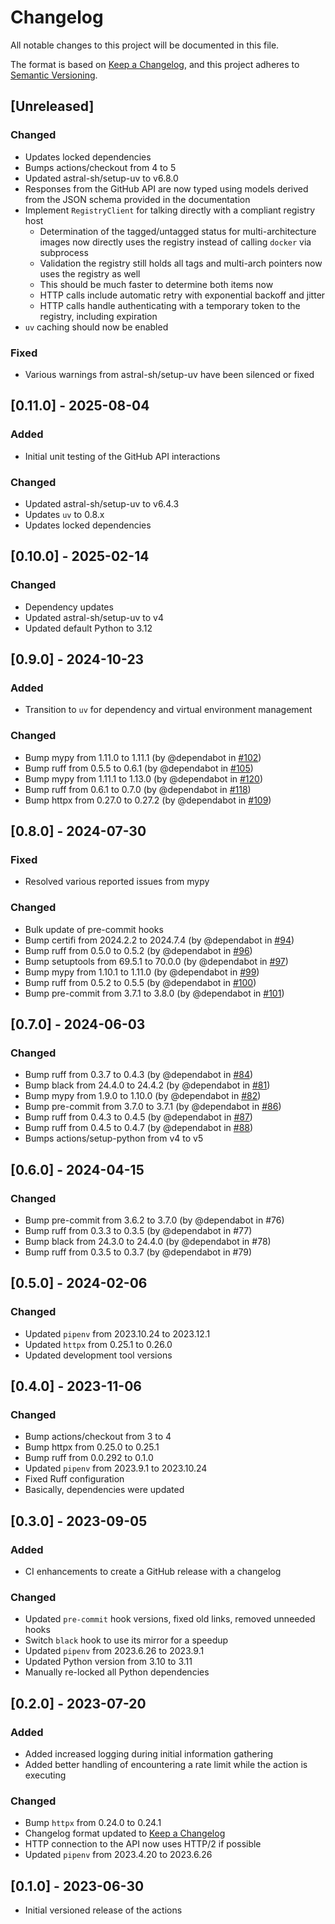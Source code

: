 # Changelog

All notable changes to this project will be documented in this file.

The format is based on [Keep a Changelog](https://keepachangelog.com/en/1.1.0/),
and this project adheres to [Semantic Versioning](https://semver.org/spec/v2.0.0.html).

## [Unreleased]

### Changed

- Updates locked dependencies
- Bumps actions/checkout from 4 to 5
- Updated astral-sh/setup-uv to v6.8.0
- Responses from the GitHub API are now typed using models derived from the JSON schema provided in the documentation
- Implement `RegistryClient` for talking directly with a compliant registry host
  - Determination of the tagged/untagged status for multi-architecture images now directly uses the registry instead of calling `docker` via subprocess
  - Validation the registry still holds all tags and multi-arch pointers now uses the registry as well
  - This should be much faster to determine both items now
  - HTTP calls include automatic retry with exponential backoff and jitter
  - HTTP calls handle authenticating with a temporary token to the registry, including expiration
- `uv` caching should now be enabled

### Fixed

- Various warnings from astral-sh/setup-uv have been silenced or fixed

## [0.11.0] - 2025-08-04

### Added

- Initial unit testing of the GitHub API interactions

### Changed

- Updated astral-sh/setup-uv to v6.4.3
- Updates `uv` to 0.8.x
- Updates locked dependencies

## [0.10.0] - 2025-02-14

### Changed

- Dependency updates
- Updated astral-sh/setup-uv to v4
- Updated default Python to 3.12

## [0.9.0] - 2024-10-23

### Added

- Transition to `uv` for dependency and virtual environment management

### Changed

- Bump mypy from 1.11.0 to 1.11.1 (by @dependabot in [#102](https://github.com/stumpylog/image-cleaner-action/pull/102))
- Bump ruff from 0.5.5 to 0.6.1 (by @dependabot in [#105](https://github.com/stumpylog/image-cleaner-action/pull/105))
- Bump mypy from 1.11.1 to 1.13.0 (by @dependabot in [#120](https://github.com/stumpylog/image-cleaner-action/pull/120))
- Bump ruff from 0.6.1 to 0.7.0 (by @dependabot in [#118](https://github.com/stumpylog/image-cleaner-action/pull/118))
- Bump httpx from 0.27.0 to 0.27.2 (by @dependabot in [#109](https://github.com/stumpylog/image-cleaner-action/pull/109))

## [0.8.0] - 2024-07-30

### Fixed

- Resolved various reported issues from mypy

### Changed

- Bulk update of pre-commit hooks
- Bump certifi from 2024.2.2 to 2024.7.4 (by @dependabot in [#94](https://github.com/stumpylog/image-cleaner-action/pull/94))
- Bump ruff from 0.5.0 to 0.5.2 (by @dependabot in [#96](https://github.com/stumpylog/image-cleaner-action/pull/96))
- Bump setuptools from 69.5.1 to 70.0.0 (by @dependabot in [#97](https://github.com/stumpylog/image-cleaner-action/pull/97))
- Bump mypy from 1.10.1 to 1.11.0 (by @dependabot in [#99](https://github.com/stumpylog/image-cleaner-action/pull/99))
- Bump ruff from 0.5.2 to 0.5.5 (by @dependabot in [#100](https://github.com/stumpylog/image-cleaner-action/pull/100))
- Bump pre-commit from 3.7.1 to 3.8.0 (by @dependabot in [#101](https://github.com/stumpylog/image-cleaner-action/pull/101))

## [0.7.0] - 2024-06-03

### Changed

- Bump ruff from 0.3.7 to 0.4.3 (by @dependabot in [#84](https://github.com/stumpylog/image-cleaner-action/pull/84))
- Bump black from 24.4.0 to 24.4.2 (by @dependabot in [#81](https://github.com/stumpylog/image-cleaner-action/pull/81))
- Bump mypy from 1.9.0 to 1.10.0 (by @dependabot in [#82](https://github.com/stumpylog/image-cleaner-action/pull/82))
- Bump pre-commit from 3.7.0 to 3.7.1 (by @dependabot in [#86](https://github.com/stumpylog/image-cleaner-action/pull/86))
- Bump ruff from 0.4.3 to 0.4.5 (by @dependabot in [#87](https://github.com/stumpylog/image-cleaner-action/pull/87))
- Bump ruff from 0.4.5 to 0.4.7 (by @dependabot in [#88](https://github.com/stumpylog/image-cleaner-action/pull/88))
- Bumps actions/setup-python from v4 to v5

## [0.6.0] - 2024-04-15

### Changed

- Bump pre-commit from 3.6.2 to 3.7.0 (by @dependabot in #76)
- Bump ruff from 0.3.3 to 0.3.5 (by @dependabot in #77)
- Bump black from 24.3.0 to 24.4.0 (by @dependabot in #78)
- Bump ruff from 0.3.5 to 0.3.7 (by @dependabot in #79)

## [0.5.0] - 2024-02-06

### Changed

- Updated `pipenv` from 2023.10.24 to 2023.12.1
- Updated `httpx` from 0.25.1 to 0.26.0
- Updated development tool versions

## [0.4.0] - 2023-11-06

### Changed

- Bump actions/checkout from 3 to 4
- Bump httpx from 0.25.0 to 0.25.1
- Bump ruff from 0.0.292 to 0.1.0
- Updated `pipenv` from 2023.9.1 to 2023.10.24
- Fixed Ruff configuration
- Basically, dependencies were updated

## [0.3.0] - 2023-09-05

### Added

- CI enhancements to create a GitHub release with a changelog

### Changed

- Updated `pre-commit` hook versions, fixed old links, removed unneeded hooks
- Switch `black` hook to use its mirror for a speedup
- Updated `pipenv` from 2023.6.26 to 2023.9.1
- Updated Python version from 3.10 to 3.11
- Manually re-locked all Python dependencies

## [0.2.0] - 2023-07-20

### Added

- Added increased logging during initial information gathering
- Added better handling of encountering a rate limit while the action is executing

### Changed

- Bump `httpx` from 0.24.0 to 0.24.1
- Changelog format updated to [Keep a Changelog](https://keepachangelog.com/en/1.1.0/)
- HTTP connection to the API now uses HTTP/2 if possible
- Updated `pipenv` from 2023.4.20 to 2023.6.26

## [0.1.0] - 2023-06-30

- Initial versioned release of the actions
